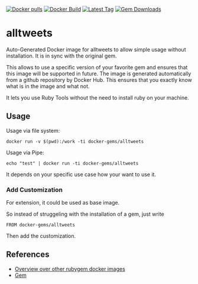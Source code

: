[![Docker pulls](https://img.shields.io/docker/pulls/rubygem/alltweets.svg)](https://hub.docker.com/r/rubygem/alltweets/)
[![Docker Build](https://img.shields.io/docker/automated/rubygem/alltweets.svg)](https://hub.docker.com/r/rubygem/alltweets/)
[![Latest Tag](https://img.shields.io/github/tag/docker-rubygem/alltweets.svg)](https://hub.docker.com/r/rubygem/alltweets/)
[![Gem Downloads](https://img.shields.io/gem/dt/alltweets.svg)](https://rubygems.org/gems/alltweets/)
# alltweets

Auto-Generated Docker image for alltweets to allow simple usage without installation.
It is in sync with the original gem.

This allows to use a specific version of your favorite gem and ensures that this image will be supported in future.
The image is generated automatically from a github repository by Docker Hub.
This ensures that you exactly know what is in the image and what not.

It lets you use Ruby Tools without the need to install ruby on your machine.

## Usage

Usage via file system:

`docker run -v $(pwd):/work -ti docker-gems/alltweets`

Usage via Pipe:

`echo "test" | docker run -ti docker-gems/alltweets`

It depends on your specific use case how your want to use it.

### Add Customization

For extension, it could be used as base image.

So instead of struggeling with the installation of a gem, just write

`FROM docker-gems/alltweets`

Then add the customization.

## References

 - [Overview over other rubygem docker images](https://github.com/thinkbot/docker-rubygem)
 - [Gem](https://rubygems.org/gems/alltweets/)
